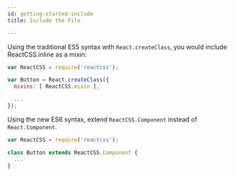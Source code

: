 ```yaml
---
id: getting-started-include
title: Include the File

---
```

Using the traditional ES5 syntax with `React.createClass`, you would include ReactCSS.inline as a mixin:
```javascript
var ReactCSS = require('reactcss');

var Button = React.createClass({
  mixins: [ ReactCSS.mixin ],

  ...
});
```

Using the new ES6 syntax, extend `ReactCSS.Component` instead of `React.Component`.
```javascript
var ReactCSS = require('reactcss');

class Button extends ReactCSS.Component {
  ...
}
```
